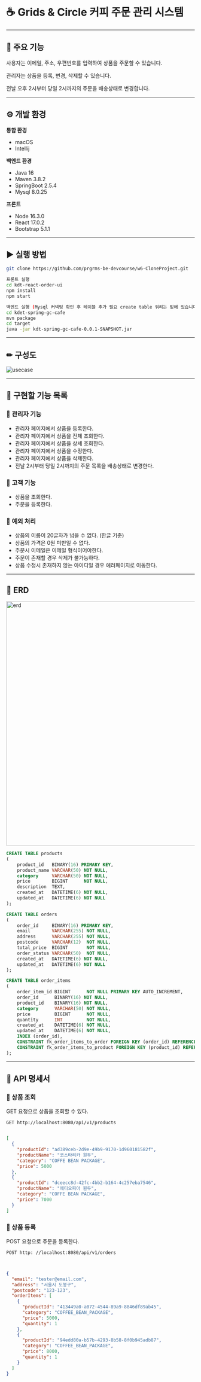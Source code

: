 # ☕ Grids & Circle 커피 주문 관리 시스템

---

## 🚀 주요 기능

사용자는 이메일, 주소, 우편번호를 입력하여 상품을 주문할 수 있습니다.

관리자는 상품을 등록, 변경, 삭제할 수 있습니다.

전날 오후 2시부터 당일 2시까지의 주문을 배송상태로 변경합니다.

---

## ⚙ 개발 환경

**통합 환경**

- macOS
- Intellij

**백엔드 환경**

- Java 16
- Maven 3.8.2
- SpringBoot 2.5.4
- Mysql 8.0.25

**프론트**

- Node 16.3.0
- React 17.0.2
- Bootstrap 5.1.1

---

## ▶ 실행 방법

```bash
git clone https://github.com/prgrms-be-devcourse/w6-CloneProject.git

프론트 실행
cd kdt-react-order-ui
npm install
npm start

백엔드 실행 (Mysql 커넥팅 확인 후 테이블 추가 필요 create table 쿼리는 밑에 있습니다.)
cd kdet-spring-gc-cafe
mvn package
cd target
java -jar kdt-spring-gc-cafe-0.0.1-SNAPSHOT.jar
```

---

## ✏ 구성도

![usecase](https://user-images.githubusercontent.com/58363663/133761964-65ea6e3b-e4cf-482a-ba15-d5433d320328.png)

---

## 📝 구현할 기능 목록

### 📌 **관리자 기능**

- 관리자 페이지에서 상품을 등록한다.
- 관리자 페이지에서 상품을 전체 조회한다.
- 관리자 페이지에서 상품을 상세 조회한다.
- 관리자 페이지에서 상품을 수정한다.
- 관리자 페이지에서 상품을 삭제한다.
- 전날 2시부터 당일 2시까지의 주문 목록을 배송상태로 변경한다.

### 📌 **고객 기능**

- 상품을 조회한다.
- 주문을 등록한다.

### 📌 **예외 처리**
- 상품의 이름이 20글자가 넘을 수 없다. (한글 기준)
- 상품의 가격은 0원 미만일 수 없다.
- 주문시 이메일은 이메일 형식이어야한다.
- 주문이 존재할 경우 삭제가 불가능하다.
- 상품 수정시 존재하지 않는 아이디일 경우 에러페이지로 이동한다.

---

## 📖 ERD

<img width="654" alt="erd" src="https://user-images.githubusercontent.com/58363663/133761939-7944596d-79ee-4b30-a897-9b78bd74fe17.png">

```sql
CREATE TABLE products
(
    product_id   BINARY(16) PRIMARY KEY,
    product_name VARCHAR(50) NOT NULL,
    category     VARCHAR(50) NOT NULL,
    price        BIGINT      NOT NULL,
    description  TEXT,
    created_at   DATETIME(6) NOT NULL,
    updated_at   DATETIME(6) NOT NULL
);

CREATE TABLE orders
(
    order_id     BINARY(16) PRIMARY KEY,
    email        VARCHAR(255) NOT NULL,
    address      VARCHAR(255) NOT NULL,
    postcode     VARCHAR(12)  NOT NULL,
    total_price  BIGINT       NOT NULL,
    order_status VARCHAR(50)  NOT NULL,
    created_at   DATETIME(6) NOT NULL,
    updated_at   DATETIME(6) NOT NULL
);

CREATE TABLE order_items
(
    order_item_id BIGINT      NOT NULL PRIMARY KEY AUTO_INCREMENT,
    order_id      BINARY(16) NOT NULL,
    product_id    BINARY(16) NOT NULL,
    category      VARCHAR(50) NOT NULL,
    price         BIGINT      NOT NULL,
    quantity      INT         NOT NULL,
    created_at    DATETIME(6) NOT NULL,
    updated_at    DATETIME(6) NOT NULL,
    INDEX (order_id),
    CONSTRAINT fk_order_items_to_order FOREIGN KEY (order_id) REFERENCES orders (order_id) ON DELETE CASCADE,
    CONSTRAINT fk_order_items_to_product FOREIGN KEY (product_id) REFERENCES products (product_id)
);
```

---

## 📑 API 명세서

### 📌 상품 조회

GET 요청으로 상품을 조회할 수 있다.

```http request
GET http://localhost:8080/api/v1/products
```

```json

[
  {
    "productId": "ad389ceb-2d9e-49b9-9170-1d960181582f",
    "productName": "코스타리카 원두",
    "category": "COFFE BEAN PACKAGE",
    "price": 5000
  },
  {
    "productId": "dceecc8d-42fc-4bb2-b164-4c257eba7546",
    "productName": "에티오피아 원두",
    "category": "COFFE BEAN PACKAGE",
    "price": 7000
  }
]
```

### 📌 상품 등록

POST 요청으로 주문을 등록한다.

```http request
POST http: //localhost:8080/api/v1/orders
```

```json


{
  "email": "tester@email.com",
  "address": "서울시 도봉구",
  "postcode": "123-123",
  "orderItems": [
    {
      "productId": "413449a0-a072-4544-89a9-8846df89ab45",
      "category": "COFFEE_BEAN_PACKAGE",
      "price": 5000,
      "quantity": 1
    },
    {
      "productId": "94edd80a-b57b-4293-8b58-8f0b945adb87",
      "category": "COFFEE_BEAN_PACKAGE",
      "price": 8000,
      "quantity": 1
    }
  ]
}
```